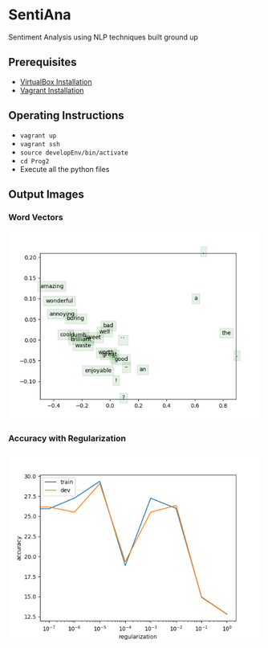# SentiAna
Sentiment Analysis using NLP techniques built ground up 
 
## Prerequisites
  - [VirtualBox Installation](https://www.virtualbox.org/wiki/Downloads)
  - [Vagrant Installation](https://www.vagrantup.com/downloads.html)
  
## Operating Instructions
  - `vagrant up` 
  - `vagrant ssh` 
  - `source developEnv/bin/activate`
  - `cd Prog2`
  - Execute all the python files  
  
## Output Images 
### Word Vectors
  ![Can't Display](/Prog2/q3_word_vectors.png?raw=true "Word Vectors")
### Accuracy with Regularization
  ![Can't Display](/Prog2/q4_reg_v_acc.png?raw=true "Accuracy with Regularization")
